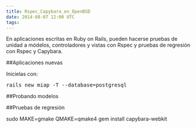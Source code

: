 ```yaml
---
title: Rspec_Capybara_en_OpenBSD
date: 2014-08-07 12:00 UTC
tags:
---
```

En aplicaciones escritas en Ruby on Rails, pueden hacerse pruebas de unidad a módelos, controladores y vistas con Rspec y pruebas de regresión con Rspec y Capybara.

##Aplicaciones nuevas

Inicielas con:
<pre>
rails new miap -T --database=postgresql
</pre>


##Probando modelos

##Pruebas de regresión

sudo MAKE=gmake QMAKE=qmake4 gem install capybara-webkit
